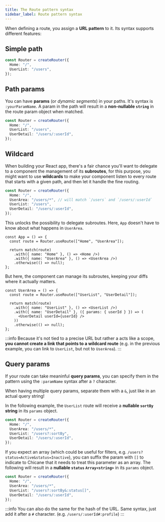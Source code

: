 ```yaml
---
title: The Route pattern syntax
sidebar_label: Route pattern syntax
---
```


When defining a route, you assign a **URL pattern** to it. Its syntax supports different features:

## Simple path

```ts {2,3}
const Router = createRouter({
  Home: "/",
  UserList: "/users",
});
```

## Path params

You can have **params** (or _dynamic segments_) in your paths. It's syntax is `:yourParamName`. A param in the path will result in a **non-nullable `string`** in the route param object when matched.

```ts {4}
const Router = createRouter({
  Home: "/",
  UserList: "/users",
  UserDetail: "/users/:userId",
});
```

## Wildcard

When building your React app, there's a fair chance you'll want to delegate to a component the management of its **subroutes**, for this purpose, you might want to use **wildcards** to make your component listen to every route that starts with a given path, and then let it handle the fine routing.

```ts {3}
const Router = createRouter({
  Home: "/",
  UserArea: "/users/*", // will match `/users` and `/users/:userId`
  UserList: "/users",
  UserDetail: "/users/:userId",
});
```

This unlocks the possibility to delegate subroutes. Here, `App` doesn't have to know about what happens in `UserArea`.

```tsx title="src/App.tsx"
const App = () => {
  const route = Router.useRoute(["Home", "UserArea"]);

  return match(route)
    .with({ name: "Home" }, () => <Home />)
    .with({ name: "UserArea" }, () => <UserArea />)
    .otherwise(() => null);
};
```

But here, the component can manage its subroutes, keeping your diffs where it actually matters.

```tsx title="src/UserArea.tsx"
const UserArea = () => {
  const route = Router.useRoute(["UserList", "UserDetail"]);

  return match(route)
    .with({ name: "UserList" }, () => <UserList />)
    .with({ name: "UserDetail" }, ({ params: { userId } }) => (
      <UserDetail userId={userId} />
    ))
    .otherwise(() => null);
};
```

:::info
Because it's not tied to a precise URL but rather a acts like a scope, **you cannot create a link that points to a wildcard route** (e.g. in the previous example, you can link to `UserList`, but not to `UserArea`).
:::

## Query params

If your route can take meaninful **query params**, you can specify them in the pattern using the `:paramName` syntax after a `?` character.

When having multiple query params, separate them with a `&`, just like in an actual query string!

In the following example, the `UserList` route will receive a **nullable `sortBy` string** in its `params` object.

```ts {4}
const Router = createRouter({
  Home: "/",
  UserArea: "/users/*",
  UserList: "/users?:sortBy",
  UserDetail: "/users/:userId",
});
```

If you expect an array (which could be useful for filters, e.g. `/users?status=Active&status=Inactive`), you can suffix the param with `[]` to indicate to Chicane that it needs to treat this parameter as an array. The following will result in a **nullable `status` `Array<string>`** in its `params` object.

```ts {4}
const Router = createRouter({
  Home: "/",
  UserArea: "/users/*",
  UserList: "/users?:sortBy&:status[]",
  UserDetail: "/users/:userId",
});
```

:::info
You can also do the same for the hash of the URL. Same syntax, just add it after a `#` character. (e.g. `/users/:userId#:profile`)
:::
